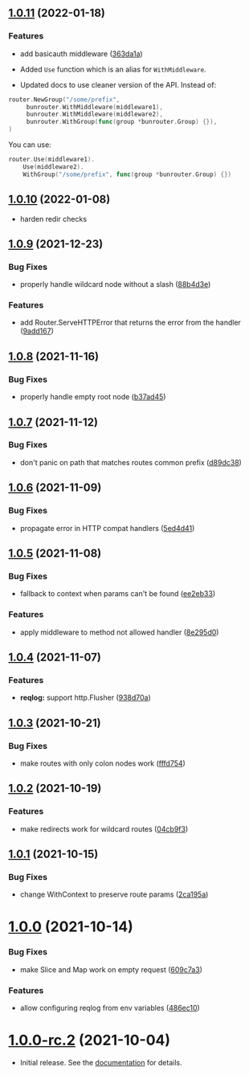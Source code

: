 ## [1.0.11](https://github.com/uptrace/bunrouter/compare/v1.0.10...v1.0.11) (2022-01-18)

### Features

- add basicauth middleware
  ([363da1a](https://github.com/uptrace/bunrouter/commit/363da1a989d943c8bbcf7551ad1a06150f6d1f1f))

* Added `Use` function which is an alias for `WithMiddleware`.

* Updated docs to use cleaner version of the API. Instead of:

```go
router.NewGroup("/some/prefix",
	 bunrouter.WithMiddleware(middleware1),
	 bunrouter.WithMiddleware(middleware2),
	 bunrouter.WithGroup(func(group *bunrouter.Group) {}),
)
```

You can use:

```go
router.Use(middleware1).
    Use(middleware2).
    WithGroup("/some/prefix", func(group *bunrouter.Group) {})
```

## [1.0.10](https://github.com/uptrace/bunrouter/compare/v1.0.9...v1.0.10) (2022-01-08)

- harden redir checks

## [1.0.9](https://github.com/uptrace/bunrouter/compare/v1.0.8...v1.0.9) (2021-12-23)

### Bug Fixes

- properly handle wildcard node without a slash
  ([88b4d3e](https://github.com/uptrace/bunrouter/commit/88b4d3ea352c92fc7a87972fc95add8e7f99c328))

### Features

- add Router.ServeHTTPError that returns the error from the handler
  ([9add167](https://github.com/uptrace/bunrouter/commit/9add167b91c37b42846a486a9965f5212d49bafa))

## [1.0.8](https://github.com/uptrace/bunrouter/compare/v1.0.7...v1.0.8) (2021-11-16)

### Bug Fixes

- properly handle empty root node
  ([b37ad45](https://github.com/uptrace/bunrouter/commit/b37ad4595c66454f4a768356298c95976e01d7f2))

## [1.0.7](https://github.com/uptrace/bunrouter/compare/v1.0.6...v1.0.7) (2021-11-12)

### Bug Fixes

- don't panic on path that matches routes common prefix
  ([d89dc38](https://github.com/uptrace/bunrouter/commit/d89dc38defc44bdf4bab13ecb518c2aa42ad9e80))

## [1.0.6](https://github.com/uptrace/bunrouter/compare/v1.0.5...v1.0.6) (2021-11-09)

### Bug Fixes

- propagate error in HTTP compat handlers
  ([5ed4d41](https://github.com/uptrace/bunrouter/commit/5ed4d41e99e8f6614753393f13e3674df29e7fb9))

## [1.0.5](https://github.com/uptrace/bunrouter/compare/v1.0.4...v1.0.5) (2021-11-08)

### Bug Fixes

- fallback to context when params can't be found
  ([ee2eb33](https://github.com/uptrace/bunrouter/commit/ee2eb3339ff421dd80566802304a32265f6e28b1))

### Features

- apply middleware to method not allowed handler
  ([8e295d0](https://github.com/uptrace/bunrouter/commit/8e295d0f01fbdf16061b7a4c53b931e9d709b25b))

## [1.0.4](https://github.com/uptrace/bunrouter/compare/v1.0.3...v1.0.4) (2021-11-07)

### Features

- **reqlog:** support http.Flusher
  ([938d70a](https://github.com/uptrace/bunrouter/commit/938d70aa4743d3c1492af8421a3fff14df986fa0))

## [1.0.3](https://github.com/uptrace/bunrouter/compare/v1.0.2...v1.0.3) (2021-10-21)

### Bug Fixes

- make routes with only colon nodes work
  ([fffd754](https://github.com/uptrace/bunrouter/commit/fffd75448f70a508254b0327c933cfda19eac70f))

## [1.0.2](https://github.com/uptrace/bunrouter/compare/v1.0.1...v1.0.2) (2021-10-19)

### Features

- make redirects work for wildcard routes
  ([04cb9f3](https://github.com/uptrace/bunrouter/commit/04cb9f3fd564d76477dcba7218e29f980503b15d))

## [1.0.1](https://github.com/uptrace/bunrouter/compare/v1.0.0...v1.0.1) (2021-10-15)

### Bug Fixes

- change WithContext to preserve route params
  ([2ca195a](https://github.com/uptrace/bunrouter/commit/2ca195ac8e7d9242d5110b84ede8d50a360f9a47))

# [1.0.0](https://github.com/uptrace/bunrouter/compare/v1.0.0-rc.2...v1.0.0) (2021-10-14)

### Bug Fixes

- make Slice and Map work on empty request
  ([609c7a3](https://github.com/uptrace/bunrouter/commit/609c7a3fcb6f5140c1def406efeee01eb0d80a11))

### Features

- allow configuring reqlog from env variables
  ([486ec10](https://github.com/uptrace/bunrouter/commit/486ec1061ec244559bb072c5b9f78858df8d9fd4))

# [1.0.0-rc.2](https://github.com/uptrace/bunrouter/compare/v1.0.0-rc.1...v1.0.0-rc.2) (2021-10-04)

- Initial release. See the [documentation](https://bunrouter.uptrace.dev/) for details.
